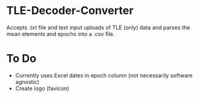 # TLE-Decoder-Converter
Accepts .txt file and text input uploads of TLE (only) data and parses the mean elements and epochs into a .csv file.

# To Do
- Currently uses Excel dates in epoch column (not necessarily software agnostic)
- Create logo (favicon)
